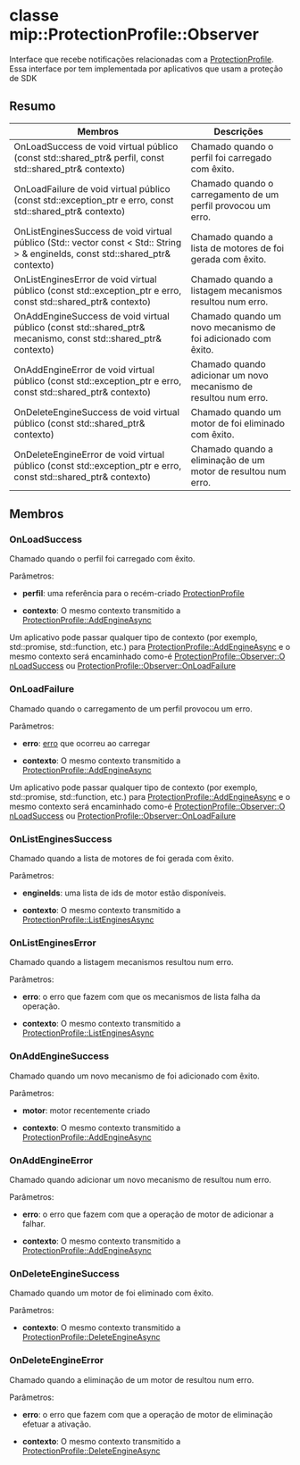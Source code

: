 # <a name="class-mipprotectionprofileobserver"></a>classe mip::ProtectionProfile::Observer 
Interface que recebe notificações relacionadas com a [ProtectionProfile](class_mip_protectionprofile.md).
Essa interface por tem implementada por aplicativos que usam a proteção de SDK
  
## <a name="summary"></a>Resumo
 Membros                        | Descrições                                
--------------------------------|---------------------------------------------
OnLoadSuccess de void virtual público (const std::shared_ptr<ProtectionProfile>& perfil, const std::shared_ptr<void>& contexto)  |  Chamado quando o perfil foi carregado com êxito.
OnLoadFailure de void virtual público (const std::exception_ptr e erro, const std::shared_ptr<void>& contexto)  |  Chamado quando o carregamento de um perfil provocou um erro.
OnListEnginesSuccess de void virtual público (Std:: vector const < Std:: String > & engineIds, const std::shared_ptr<void>& contexto)  |  Chamado quando a lista de motores de foi gerada com êxito.
OnListEnginesError de void virtual público (const std::exception_ptr e erro, const std::shared_ptr<void>& contexto)  |  Chamado quando a listagem mecanismos resultou num erro.
OnAddEngineSuccess de void virtual público (const std::shared_ptr<ProtectionEngine>& mecanismo, const std::shared_ptr<void>& contexto)  |  Chamado quando um novo mecanismo de foi adicionado com êxito.
OnAddEngineError de void virtual público (const std::exception_ptr e erro, const std::shared_ptr<void>& contexto)  |  Chamado quando adicionar um novo mecanismo de resultou num erro.
OnDeleteEngineSuccess de void virtual público (const std::shared_ptr<void>& contexto)  |  Chamado quando um motor de foi eliminado com êxito.
OnDeleteEngineError de void virtual público (const std::exception_ptr e erro, const std::shared_ptr<void>& contexto)  |  Chamado quando a eliminação de um motor de resultou num erro.
  
## <a name="members"></a>Membros
  
### <a name="onloadsuccess"></a>OnLoadSuccess
Chamado quando o perfil foi carregado com êxito.

Parâmetros:  
* **perfil**: uma referência para o recém-criado [ProtectionProfile](class_mip_protectionprofile.md)


* **contexto**: O mesmo contexto transmitido a [ProtectionProfile::AddEngineAsync](class_mip_protectionprofile.md#addengineasync)


Um aplicativo pode passar qualquer tipo de contexto (por exemplo, std::promise, std::function, etc.) para [ProtectionProfile::AddEngineAsync](class_mip_protectionprofile.md#addengineasync) e o mesmo contexto será encaminhado como-é [ProtectionProfile::Observer::O nLoadSuccess](class_mip_protectionprofile_observer.md#onloadsuccess) ou [ProtectionProfile::Observer::OnLoadFailure](class_mip_protectionprofile_observer.md#onloadfailure)
  
### <a name="onloadfailure"></a>OnLoadFailure
Chamado quando o carregamento de um perfil provocou um erro.

Parâmetros:  
* **erro**: [erro](class_mip_error.md) que ocorreu ao carregar 


* **contexto**: O mesmo contexto transmitido a [ProtectionProfile::AddEngineAsync](class_mip_protectionprofile.md#addengineasync)


Um aplicativo pode passar qualquer tipo de contexto (por exemplo, std::promise, std::function, etc.) para [ProtectionProfile::AddEngineAsync](class_mip_protectionprofile.md#addengineasync) e o mesmo contexto será encaminhado como-é [ProtectionProfile::Observer::O nLoadSuccess](class_mip_protectionprofile_observer.md#onloadsuccess) ou [ProtectionProfile::Observer::OnLoadFailure](class_mip_protectionprofile_observer.md#onloadfailure)
  
### <a name="onlistenginessuccess"></a>OnListEnginesSuccess
Chamado quando a lista de motores de foi gerada com êxito.

Parâmetros:  
* **engineIds**: uma lista de ids de motor estão disponíveis. 


* **contexto**: O mesmo contexto transmitido a [ProtectionProfile::ListEnginesAsync](class_mip_protectionprofile.md#listenginesasync)


  
### <a name="onlistengineserror"></a>OnListEnginesError
Chamado quando a listagem mecanismos resultou num erro.

Parâmetros:  
* **erro**: o erro que fazem com que os mecanismos de lista falha da operação. 


* **contexto**: O mesmo contexto transmitido a [ProtectionProfile::ListEnginesAsync](class_mip_protectionprofile.md#listenginesasync)


  
### <a name="onaddenginesuccess"></a>OnAddEngineSuccess
Chamado quando um novo mecanismo de foi adicionado com êxito.

Parâmetros:  
* **motor**: motor recentemente criado 


* **contexto**: O mesmo contexto transmitido a [ProtectionProfile::AddEngineAsync](class_mip_protectionprofile.md#addengineasync)


  
### <a name="onaddengineerror"></a>OnAddEngineError
Chamado quando adicionar um novo mecanismo de resultou num erro.

Parâmetros:  
* **erro**: o erro que fazem com que a operação de motor de adicionar a falhar. 


* **contexto**: O mesmo contexto transmitido a [ProtectionProfile::AddEngineAsync](class_mip_protectionprofile.md#addengineasync)


  
### <a name="ondeleteenginesuccess"></a>OnDeleteEngineSuccess
Chamado quando um motor de foi eliminado com êxito.

Parâmetros:  
* **contexto**: O mesmo contexto transmitido a [ProtectionProfile::DeleteEngineAsync](class_mip_protectionprofile.md#deleteengineasync)


  
### <a name="ondeleteengineerror"></a>OnDeleteEngineError
Chamado quando a eliminação de um motor de resultou num erro.

Parâmetros:  
* **erro**: o erro que fazem com que a operação de motor de eliminação efetuar a ativação. 


* **contexto**: O mesmo contexto transmitido a [ProtectionProfile::DeleteEngineAsync](class_mip_protectionprofile.md#deleteengineasync)

